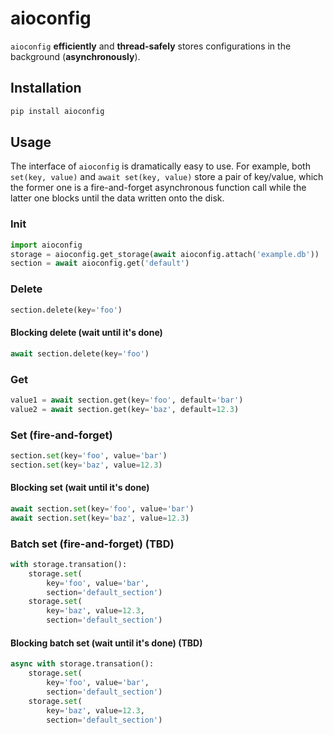# aioconfig

`aioconfig` **efficiently** and **thread-safely** stores configurations in the
background (**asynchronously**).

## Installation

```sh
pip install aioconfig
```

## Usage

The interface of `aioconfig` is dramatically easy to use.
For example, both `set(key, value)` and `await set(key, value)` store a pair of
key/value, which the former one is a fire-and-forget asynchronous function call
while the latter one blocks until the data written onto the disk.

### Init

```py
import aioconfig
storage = aioconfig.get_storage(await aioconfig.attach('example.db'))
section = await aioconfig.get('default')
```

### Delete

```py
section.delete(key='foo')
```

#### Blocking delete (wait until it's done)

```py
await section.delete(key='foo')
```

### Get

```py
value1 = await section.get(key='foo', default='bar')
value2 = await section.get(key='baz', default=12.3)
```

### Set (fire-and-forget)

```py
section.set(key='foo', value='bar')
section.set(key='baz', value=12.3)
```

#### Blocking set (wait until it's done)

```py
await section.set(key='foo', value='bar')
await section.set(key='baz', value=12.3)
```

### Batch set (fire-and-forget) (TBD)

```py
with storage.transation():
    storage.set(
        key='foo', value='bar',
        section='default_section')
    storage.set(
        key='baz', value=12.3,
        section='default_section')
```

#### Blocking batch set (wait until it's done) (TBD)

```py
async with storage.transation():
    storage.set(
        key='foo', value='bar',
        section='default_section')
    storage.set(
        key='baz', value=12.3,
        section='default_section')
```
